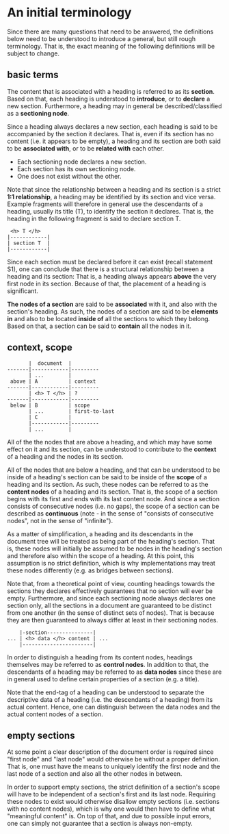 
<!-- ======================================================================= -->
# An initial terminology

Since there are many questions that need to be answered, the definitions below
need to be understood to introduce a general, but still rough terminology. That
is, the exact meaning of the following definitions will be subject to change.

<!-- ======================================================================= -->
## basic terms

The content that is associated with a heading is referred to as its **section**.
Based on that, each heading is understood to **introduce**, or to **declare**
a new section. Furthermore, a heading may in general be described/classified
as a **sectioning node**.

Since a heading always declares a new section, each heading is said to be
accompanied by the section it declares. That is, even if its section has no
content (i.e. it appears to be empty), a heading and its section are both
said to be **associated with**, or to be **related with** each other.

- Each sectioning node declares a new section.
- Each section has its own sectioning node.
- One does not exist without the other.

Note that since the relationship between a heading and its section is a strict
**1:1 relationship**, a heading may be identified by its section and vice
versa. Example fragments will therefore in general use the descendants of a
heading, usually its title (T), to identify the section it declares. That is,
the heading in the following fragment is said to declare section T.

```
 <h> T </h>
|------------|
| section T  |
|------------|
```

Since each section must be declared before it can exist (recall statement S1),
one can conclude that there is a structural relationship between a heading and
its section: That is, a heading always appears **above** the very first node
in its section. Because of that, the placement of a heading is significant.

**The nodes of a section** are said to be **associated** with it, and also
with the section's heading. As such, the nodes of a section are said to be
**elements in** and also to be located **inside of** all the sections to
which they belong. Based on that, a section can be said to **contain** all
the nodes in it.

<!-- ======================================================================= -->
## context, scope

```
       |  document  |
-------|------------|---------
       | ...        |
 above | A          | context
-------|------------|---------
       | <h> T </h> | ?
-------|------------|---------
 below | B          | scope
       | ...        | first-to-last
       | C          |
       |------------|---------
       | ...        |
```

All of the the nodes that are above a heading, and which may have some effect
on it and its section, can be understood to contribute to the **context** of
a heading and the nodes in its section.

All of the nodes that are below a heading, and that can be understood to be
inside of a heading's section can be said to be inside of the **scope** of a
heading and its section. As such, these nodes can be referred to as the
**content nodes** of a heading and its section. That is, the scope of a section
begins with its first and ends with its last content node. And since a section
consists of consecutive nodes (i.e. no gaps), the scope of a section can be
described as **continuous** (note - in the sense of "consists of consecutive
nodes", not in the sense of "infinite").

As a matter of simplification, a heading and its descendants in the document
tree will be treated as being part of the heading's section. That is, these
nodes will initially be assumed to be nodes in the heading's section and
therefore also within the scope of a heading. At this point, this assumption
is no strict definition, which is why implementations may treat these nodes
differently (e.g. as bridges between sections).

Note that, from a theoretical point of view, counting headings towards the
sections they declares effectively guarantees that no section will ever be
empty. Furthermore, and since each sectioning node always declares one section
only, all the sections in a document are guaranteed to be distinct from one
another (in the sense of distinct sets of nodes). That is because they are
then guaranteed to always differ at least in their sectioning nodes.

```
    |-section---------------|
... | <h> data </h> content | ...
    |-----------------------|
```

In order to distinguish a heading from its content nodes, headings themselves
may be referred to as **control nodes**. In addition to that, the descendants
of a heading may be referred to as **data nodes** since these are in general
used to define certain properties of a section (e.g. a title).

Note that the end-tag of a heading can be understood to separate the descriptive
data of a heading (i.e. the descendants of a heading) from its actual content.
Hence, one can distinguish between the data nodes and the actual content nodes
of a section.

<!-- ======================================================================= -->
## empty sections

At some point a clear description of the document order is required since
"first node" and "last node" would otherwise be without a proper definition.
That is, one must have the means to uniquely identify the first node and the
last node of a section and also all the other nodes in between.

In order to support empty sections, the strict definition of a section's scope
will have to be independent of a section's first and its last node. Requiring
these nodes to exist would otherwise disallow empty sections (i.e. sections
with no content nodes), which is why one would then have to define what
"meaningful content" is. On top of that, and due to possible input errors,
one can simply not guarantee that a section is always non-empty.
